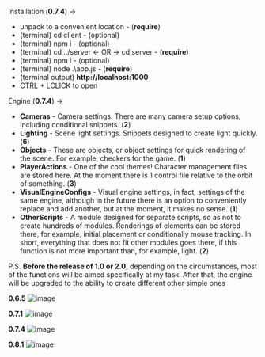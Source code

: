 Installation (**0.7.4**) -> 
- unpack to a convenient location      - (**require**)
- (terminal) cd client                 - (optional)
- (terminal) npm i                     - (optional)
- (terminal) cd ../server <- OR -> cd server - (**require**)
- (terminal) npm i                     - (optional)
- (terminal) node .\app.js             - (**require**)
- (terminal output) **http://localhost:1000**
- CTRL + LCLICK to open 

Engine (**0.7.4**) -> 
- **Cameras** - Camera settings. There are many camera setup options, including conditional snippets. (**2**)
- **Lighting** - Scene light settings. Snippets designed to create light quickly. (**6**)
- **Objects** - These are objects, or object settings for quick rendering of the scene. For example, checkers for the game. (**1**) 
- **PlayerActions** - One of the cool themes! Character management files are stored here. At the moment there is 1 control file relative to the orbit of something. (**3**)
- **VisualEngineConfigs** - Visual engine settings, in fact, settings of the same engine, although in the future there is an option to conveniently replace and add another, but at the moment, it makes no sense. (**1**)
- **OtherScripts** - A module designed for separate scripts, so as not to create hundreds of modules. Renderings of elements can be stored there, for example, initial placement or conditionally mouse tracking. In short, everything that does not fit other modules goes there, if this function is not more important than, for example, light. (**2**)

P.S. **Before the release of 1.0 or 2.0**, depending on the circumstances, most of the functions will be aimed specifically at my task. After that, the engine will be upgraded to the ability to create different other simple ones

**0.6.5**
![image](https://github.com/user-attachments/assets/1d6c6177-5955-4d17-9984-c91758a4e62e)

**0.7.1**
![image](https://github.com/user-attachments/assets/573a2f1e-1efc-4508-a93a-6bab04d6293b)

**0.7.4**
![image](https://github.com/user-attachments/assets/48663719-c16f-4d8f-b299-ec079d6b8e1f)

**0.8.1**
![image](https://github.com/user-attachments/assets/126f0071-1011-4c54-8f11-7251b31c07c4)



